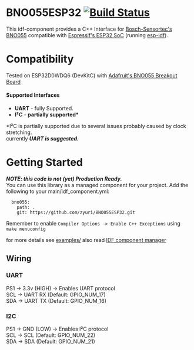 # BNO055ESP32 [![Build Status](https://travis-ci.org/ShellAddicted/BNO055ESP32.svg?branch=master)](https://travis-ci.org/ShellAddicted/BNO055ESP32)
This idf-component provides a C++ Interface for [Bosch-Sensortec's BNO055](https://www.bosch-sensortec.com/bst/products/all_products/bno055) compatible with [Espressif's ESP32 SoC](https://www.espressif.com/en/products/hardware/esp32/overview) (running [esp-idf](https://github.com/espressif/esp-idf)).

# Compatibility
Tested on ESP32D0WDQ6 (DevKitC) with [Adafruit's BNO055 Breakout Board](https://www.adafruit.com/product/2472)

#### Supported Interfaces
- <b>UART</b> - fully Supported.
- <b>I²C</b> - <b>partially supported*</b>

*I²C is partially supported due to several issues probably caused by clock stretching.  
currently ***UART is suggested.***

# Getting Started
***NOTE: this code is not (yet) Production Ready.***   
You can use this library as a managed component for your project. 
Add the following to your main/idf_component.yml:
```
  bno055:
    path: .
    git: https://github.com/zyuri/BNO055ESP32.git
```
Remember to enable ```Compiler Options -> Enable C++ Exceptions``` using ```make menuconfig```

for more details see [examples/](https://github.com/ShellAddicted/BNO055ESP32/tree/master/examples)
also read [IDF component manager](https://docs.espressif.com/projects/esp-idf/en/latest/esp32/api-guides/tools/idf-component-manager.html)
## Wiring

### UART
PS1 -> 3.3v (HIGH) -> Enables UART protocol  
SCL -> UART RX (Default: GPIO_NUM_17)  
SDA -> UART TX (Default: GPIO_NUM_16)

### I2C
PS1 -> GND (LOW) -> Enables I²C protocol  
SCL -> SCL (Default: GPIO_NUM_22)  
SDA -> SDA (Default: GPIO_NUM_21)
